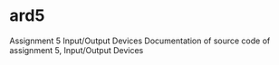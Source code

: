 # ard5
Assignment 5 Input/Output Devices
Documentation of source code of assignment 5, Input/Output Devices
